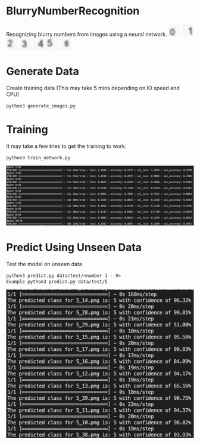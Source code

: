 # BlurryNumberRecognition

 Recognizing blurry numbers from images using a neural network. 
![enter image description here](https://github.com/ScottXTra/BlurryNumberRecognition/blob/master/data/test/0/0_11.png?raw=true)
![enter image description here](https://github.com/ScottXTra/BlurryNumberRecognition/blob/master/data/test/1/1_11.png?raw=true)
![enter image description here](https://github.com/ScottXTra/BlurryNumberRecognition/blob/master/data/test/2/2_11.png?raw=true)
![enter image description here](https://github.com/ScottXTra/BlurryNumberRecognition/blob/master/data/test/3/3_11.png?raw=true)
![enter image description here](https://github.com/ScottXTra/BlurryNumberRecognition/blob/master/data/test/4/4_11.png?raw=true)
![enter image description here](https://github.com/ScottXTra/BlurryNumberRecognition/blob/master/data/test/5/5_11.png?raw=true)
![enter image description here](https://github.com/ScottXTra/BlurryNumberRecognition/blob/master/data/test/6/6_11.png?raw=true)
# Generate Data
Create training data (This may take 5 mins depending on IO speed and CPU)



    python3 generate_images.py

# Training

It may take a few tries to get the training to work.

    python3 train_network.py

![enter image description here](https://github.com/ScottXTra/BlurryNumberRecognition/blob/master/training.png?raw=true)

# Predict Using Unseen Data
Test the model on unseen data 

    python3 predict.py data/test/<number 1 - 9>
    Example python3 predict.py data/test/5
![enter image description here](https://github.com/ScottXTra/BlurryNumberRecognition/blob/master/predict_5.png?raw=true)
